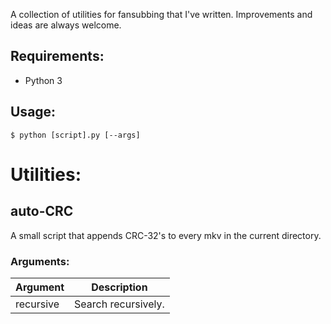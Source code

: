 A collection of utilities for fansubbing that I've written. Improvements and ideas are always welcome.

## Requirements:
- Python 3

## Usage:
    $ python [script].py [--args]

# Utilities:

## auto-CRC
A small script that appends CRC-32's to every mkv in the current directory.

### Arguments:
| Argument | Description | 
| -------- | ----------- |
| recursive | Search recursively. |